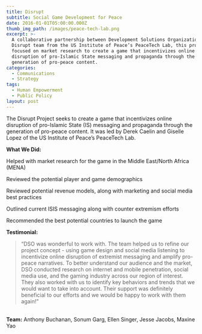 ```yaml
---
title: Disrupt
subtitle: Social Game Development for Peace
date: 2016-01-01T05:00:00.000Z
thumb_img_path: /images/peace-tech-lab.png
excerpt: >-
  A collaborative partnership between Development Solutions Organization and the
  Disrupt team from the US Institute of Peace’s PeaceTech Lab, this project
  focused on market research to create a game that incentivizes online
  disruption of pro-Islamic State messaging and propaganda through the
  generation of pro-peace content.
categories:
  - Communications
  - Strategy
tags:
  - Human Empowerment
  - Public Policy
layout: post
---
```

The Disrupt Project seeks to create a game that incentivizes online disruption of pro-Islamic State (IS) messaging and propaganda through the generation of pro-peace content. It was led by Derek Caelin and Giselle Lopez of the US Institute of Peace’s PeaceTech Lab.

**What We Did:**

Helped with market research for the game in the Middle East/North Africa (MENA)

Reviewed the potential player and game demographics 

Reviewed potential revenue models, along with marketing and social media best practices 

Outlined current ISIS messaging along with counter extremism efforts 

Recommended the best potential countries to launch the game

**Testimonial:**

> “DSO was wonderful to work with. The team helped us to refine our project concept - using game design and social media listening to incentivize online disruption of extremist messaging and amplify pro-peace narratives. To better understand our audience and the market, DSO conducted research on internet and mobile penetration, social media use, and the gaming industry across our region of interest. They also worked with us to identify key behaviors and trends that we would want to take into account.
> Their support was definitely beneficial to our efforts and we would be happy to work with them again!”

\
**Team:** Anthony Buchanan, Sonum Garg, Ellen Singer, Jesse Jacobs, Maxine Yao